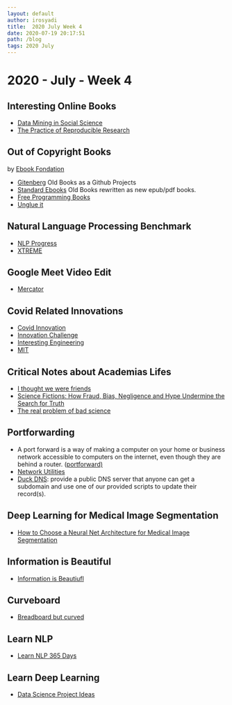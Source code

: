 ```yaml
---
layout: default
author: irosyadi
title:  2020 July Week 4
date: 2020-07-19 20:17:51
path: /blog
tags: 2020 July
---
```


# 2020 - July - Week 4

## Interesting Online Books
- [Data Mining in Social Science](https://legacy.gitbook.com/book/lingfeiwu1/data-mining-in-social-science/details)
- [The Practice of Reproducible Research](https://www.practicereproducibleresearch.org/) 

## Out of Copyright Books
by [Ebook Fondation](https://ebookfoundation.org/)
- [Gitenberg](https://www.gitenberg.org/) Old Books as a Github Projects
- [Standard Ebooks](https://standardebooks.org) Old Books rewritten as new epub/pdf books.
- [Free Programming Books](https://github.com/EbookFoundation/free-programming-books/)
- [Unglue it](https://unglue.it/)

## Natural Language Processing Benchmark
- [NLP Progress](http://nlpprogress.com/)
- [XTREME](https://sites.research.google/xtreme)

## Google Meet Video Edit
- [Mercator](https://x-ing.space/mercator/)

## Covid Related Innovations
- [Covid Innovation](https://www.covidinnovations.com/)
- [Innovation Challenge](https://www.innovationchallenge.com/)
- [Interesting Engineering](https://interestingengineering.com/covid-19)
- [MIT](https://innovation.mit.edu/c19rapidinnodash_mit-impact/)

## Critical Notes about Academias Lifes
- [I thought we were friends](http://nautil.us/blog/you-want-to-see-my-data-i-thought-we-were-friends)
- [Science Fictions: How Fraud, Bias, Negligence and Hype Undermine the Search for Truth](https://www.sciencefictions.org/)
- [The real problem of bad science](https://statmodeling.stat.columbia.edu/2020/07/29/the-crooks-get-the-headlines-but-the-real-problem-is-bad-science-done-by-non-crooks/)

## Portforwarding
- A port forward is a way of making a computer on your home or business network accessible to computers on the internet, even though they are behind a router. ([portforward)](https://portforward.com/)
- [Network Utilities](https://portforward.com/store/pfconfig.cgi)
- [Duck DNS](https://www.duckdns.org/why.jsp): provide a public DNS server that anyone can get a subdomain and use one of our provided scripts to update their record(s).

## Deep Learning for Medical Image Segmentation
- [How to Choose a Neural Net Architecture for Medical Image Segmentation](https://innolitics.com/articles/medical-image-segmentation-overview/)

## Information is Beautiful
- [Information is Beautiufl](https://informationisbeautiful.net/)

## Curveboard
- [Breadboard but curved](https://hcie.csail.mit.edu/research/curveboard/curveboard.html)

## Learn NLP
- [Learn NLP 365 Days](https://ryanong.co.uk/natural-language-processing-365/)

## Learn Deep Learning
- [Data Science Project Ideas](https://www.theinsaneapp.com/2020/08/data-science-project-ideas-with-source-code.html)